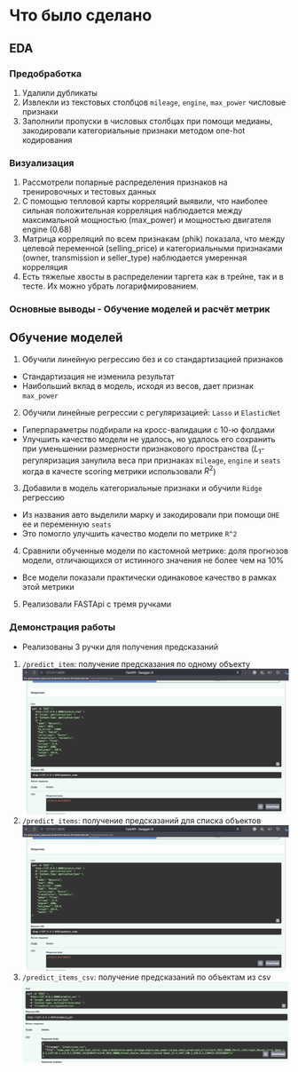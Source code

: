# Что было сделано

## EDA

### Предобработка
1. Удалили дубликаты
2. Извлекли из текстовых столбцов `mileage`, `engine`, `max_power` числовые признаки
3. Заполнили пропуски в числовых столбцах при помощи медианы, закодировали категориальные признаки методом one-hot кодирования

### Визуализация
1. Рассмотрели попарные распределения признаков на тренировочных и тестовых данных
2. С помощью тепловой карты корреляций выявили, что наиболее сильная положительная корреляция наблюдается между максимальной мощностью (max_power) и мощностью двигателя engine (0.68)
3. Матрица корреляций по всем признакам (phik) показала, что между целевой переменной (selling_price) и категориальными признаками (owner, transmission и seller_type) наблюдается умеренная корреляция
4. Есть тяжелые хвосты в распределении таргета как в трейне, так и в тесте. Их можно убрать логарифмированием.
### Основные выводы - Обучение моделей и расчёт метрик

## Обучение моделей

1. Обучили линейную регрессию без и со стандартизацией признаков
- Стандартизация не изменила результат
- Наибольший вклад в модель, исходя из весов, дает признак `max_power`
2. Обучили линейные регрессии с регуляризацией: `Lasso` и `ElasticNet`
- Гиперпараметры подбирали на кросс-валидации с 10-ю фолдами
- Улучшить качество модели не удалось, но удалось его сохранить при уменьшении размерности признакового пространства ($L_1$-регуляризация занулила веса при признаках `mileage`, `engine` и `seats` когда в качесте scoring метрики использовали $R^2$)
3. Добавили в модель категориальные признаки и обучили `Ridge` регрессию
- Из названия авто выделили марку и закодировали при помощи `OHE` ее и переменную `seats` 
- Это помогло улучшить качество модели по метрике `R^2`
4. Сравнили обученные модели по кастомной метрике: доля прогнозов модели, отличающихся от истинного значения не более чем на 10%
- Все модели показали практически одинаковое качество в рамках этой метрики
5. Реализовали FASTApi с тремя ручками

### Демонстрация работы
- Реализованы 3 ручки для получения предсказаний 
1. `/predict_item`: получение предсказания по одному объекту
![item](predict_item.png)
2. `/predict_items`: получение предсказаний для списка объектов
![items_json](predict_items.png)
3. `/predict_items_csv`: получение предсказаний по объектам из csv
![items_csv](predict_csv.png)
